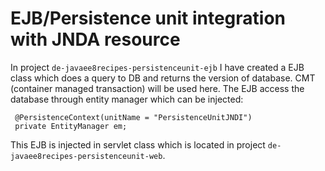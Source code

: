 # EJB/Persistence unit integration with JNDA resource

In project `de-javaee8recipes-persistenceunit-ejb` I have created a EJB class which does a query to DB and returns the version of database. CMT (container managed transaction) will be used here. The EJB access the database through entity manager which can be injected:

```
 @PersistenceContext(unitName = "PersistenceUnitJNDI")
 private EntityManager em;

```

This EJB is injected in servlet class which is located in project `de-javaee8recipes-persistenceunit-web`.

